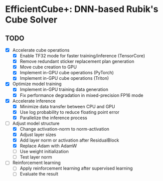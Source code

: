 # EfficientCube+: DNN-based Rubik's Cube Solver

## TODO

- [x] Accelerate cube operations
  - [x] Enable TF32 mode for faster training/inference (TensorCore)
  - [x] Remove redundant sticker replacement plan generation
  - [x] Move cube creation to GPU
  - [x] Implement in-GPU cube operations (PyTorch)
  - [x] Implement in-GPU cube operations (Triton)
- [x] Optimize model training
  - [x] Implement in-GPU training data generation
  - [x] Fix performance degradation in mixed-precision FP16 mode
- [x] Accelerate inference
  - [x] Minimize data transfer between CPU and GPU
  - [x] Use log probability to reduce floating point error
  - [x] Parallelize the inference process
- [ ] Adjust model structure
  - [x] Change activation-norm to norm-activation
  - [x] Adjust layer sizes
  - [x] Add layer norm or activation after ResidualBlock
  - [x] Replace Adam with AdamW
  - [ ] Use weight initialization
  - [ ] Test layer norm
- [ ] Reinforcement learning
  - [ ] Apply reinforcement learning after supervised learning
  - [ ] Evaluate the result